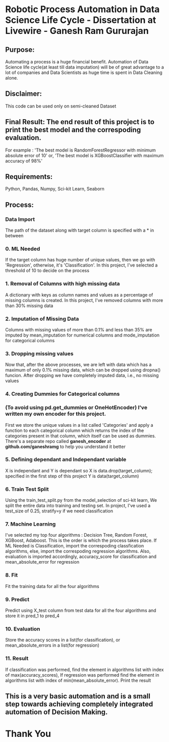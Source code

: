# Robotic Process Automation in Data Science Life Cycle - Dissertation at Livewire - Ganesh Ram Gururajan

## Purpose:
Automating a process is a huge financial benefit. Automation of Data Science life cycle(at least till data imputation) will be of 
great advantage to a lot of companies and Data Scientists as huge time is spent in Data Cleaning alone.

## Disclaimer:
This code can be used only on semi-cleaned Dataset

## Final Result: The end result of this project is to print the best model and the correspoding evaluation.
For example : 'The best model is RandomForestRegressor with minimum absolute error of 10' or, 'The best model is XGBoostClassifier with
maximum accuracy of 98%'

## Requirements:
 Python,
 Pandas,
 Numpy,
 Sci-kit Learn,
 Seaborn
 
## Process: 
### Data Import
The path of the dataset along with target column is specified with a * in between

### 0. ML Needed
If the target column has huge number of unique values, then we go with 'Regression', otherwise, it's 'Classification'. In this project,
I've selected a threshold of 10 to decide on the process

### 1. Removal of Columns with high missing data
A dictionary with keys as column names and values as a percentage of missing columns is created. In this project, I've removed columns 
with more than 30% missing data

### 2. Imputation of Missing Data
Columns with missing values of more than 0.1% and less than 35% are imputed by mean_imputation for numerical columns and 
mode_imputation for categorical columns

### 3. Dropping missing values
Now that, after the above processes, we are left with data which has a maximum of only 0.1% missing data, which can be dropped
using dropna() funcion. After dropping we have completely imputed data, i.e., no missing values

### 4. Creating Dummies for Categorical columns
### (To avoid using pd.get_dummies or OneHotEncoder) I've written my own encoder for this project. 
First we store the unique values in a list called 'Categories' and apply a function to each categorical column which returns the
index of the categories present in that column, which itself can be used as dummies. There's a separate repo called **ganesh_encoder** 
at **github.com/ganeshramg** to help you understand it better

### 5. Defining dependant and Independant variable
X is independant and Y is dependant
so X is data.drop(target_column); specified in the first step of this project
Y is data(target_column)

### 6. Train Test Split
Using the train_test_split.py from the model_selection of sci-kit learn, We split the entire data into training and testing set. In
project, I've used a test_size of 0.25, stratify=y if we need classification

### 7. Machine Learning
I've selected my top four algorithms : Decision Tree, Random Forest, XGBoost, Adaboost. This is the order is which the process takes 
place. If ML Needed is Classification, import the correspoding classfication algorithms, else, import the correspoding 
regression algorithms. Also, evaluation is imported accordingly, accuracy_score for classification and mean_absolute_error for 
regression

### 8. Fit
Fit the training data for all the four algorithms

### 9. Predict
Predict using X_test column from test data for all the four algorithms and store it in pred_1 to pred_4

### 10. Evaluation
Store the accuracy scores in a list(for classification), or mean_absolute_errors in a list(for regression)

### 11. Result
If classification was performed, find the element in algorithms list with index of max(accuracy_scores), 
If regression was performed find the element in algorithms list with index of min(mean_absolute_error). Print the result

## This is a very basic automation and is a small step towards achieving completely integrated automation of Decision Making.

# Thank You
